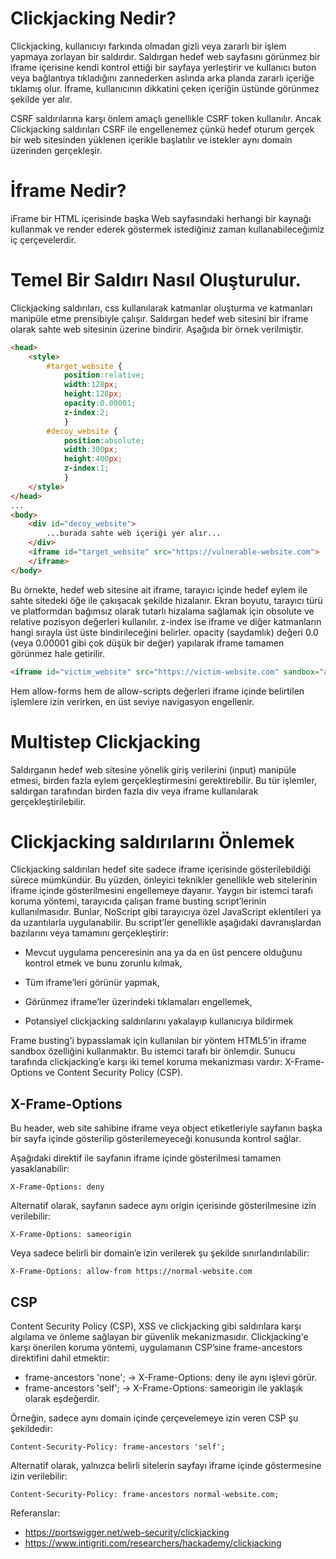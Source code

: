 # Clickjacking Nedir?
Clickjacking, kullanıcıyı farkında olmadan gizli veya zararlı bir işlem yapmaya zorlayan bir saldırdır. Saldırgan hedef web sayfasını görünmez bir iframe içerisine kendi kontrol ettiği bir sayfaya yerleştirir ve kullanıcı buton veya bağlantıya tıkladığını zannederken aslında arka planda zararlı içeriğe tıklamış olur. İframe, kullanıcının dikkatini çeken içeriğin üstünde görünmez şekilde yer alır.

CSRF saldırılarına karşı önlem amaçlı genellikle CSRF token kullanılır. Ancak Clickjacking saldırıları CSRF ile engellenemez çünkü hedef oturum gerçek bir web sitesinden yüklenen içerikle başlatılır ve istekler aynı domain üzerinden gerçekleşir.

# İframe Nedir?
iFrame bir HTML içerisinde başka Web sayfasındaki herhangi bir kaynağı kullanmak ve render ederek göstermek istediğiniz zaman kullanabileceğimiz iç çerçevelerdir.

# Temel Bir Saldırı Nasıl Oluşturulur.
Clickjacking saldırıları, css kullanılarak katmanlar oluşturma ve katmanları manipüle etme prensibiyle çalışır. Saldırgan hedef web sitesini bir iframe olarak sahte web sitesinin üzerine bindirir. Aşağıda bir örnek verilmiştir.

```html
<head>
	<style>
		#target_website {
			position:relative;
			width:128px;
			height:128px;
			opacity:0.00001;
			z-index:2;
			}
		#decoy_website {
			position:absolute;
			width:300px;
			height:400px;
			z-index:1;
			}
	</style>
</head>
...
<body>
	<div id="decoy_website">
		...burada sahte web içeriği yer alır...
	</div>
	<iframe id="target_website" src="https://vulnerable-website.com">
	</iframe>
</body>
```

Bu örnekte, hedef web sitesine ait iframe, tarayıcı içinde hedef eylem ile sahte sitedeki öğe ile çakışacak şekilde hizalanır. Ekran boyutu, tarayıcı türü ve platformdan bağımsız olarak tutarlı hizalama sağlamak için obsolute ve relative pozisyon değerleri kullanılır.
z-index ise iframe ve diğer katmanların hangi sırayla üst üste bindirileceğini belirler.
opacity (saydamlık) değeri 0.0 (veya 0.00001 gibi çok düşük bir değer) yapılarak iframe tamamen görünmez hale getirilir.

```html
<iframe id="victim_website" src="https://victim-website.com" sandbox="allow-forms"></iframe>
```

Hem allow-forms hem de allow-scripts değerleri iframe içinde belirtilen işlemlere izin verirken, en üst seviye navigasyon engellenir.

# Multistep Clickjacking
Saldırganın hedef web sitesine yönelik giriş verilerini (input) manipüle etmesi, birden fazla eylem gerçekleştirmesini gerektirebilir. Bu tür işlemler, saldırgan tarafından birden fazla div veya iframe kullanılarak gerçekleştirilebilir. 

# Clickjacking saldırılarını Önlemek
Clickjacking saldırıları hedef site sadece iframe içerisinde gösterilebildiği sürece mümkündür. Bu yüzden, önleyici teknikler genellikle web sitelerinin iframe içinde gösterilmesini engellemeye dayanır. Yaygın bir istemci tarafı koruma yöntemi, tarayıcıda çalışan frame busting script’lerinin kullanılmasıdır. Bunlar, NoScript gibi tarayıcıya özel JavaScript eklentileri ya da uzantılarla uygulanabilir. Bu script’ler genellikle aşağıdaki davranışlardan bazılarını veya tamamını gerçekleştirir:

- Mevcut uygulama penceresinin ana ya da en üst pencere olduğunu kontrol etmek ve bunu zorunlu kılmak,

- Tüm iframe’leri görünür yapmak,

- Görünmez iframe’ler üzerindeki tıklamaları engellemek,

- Potansiyel clickjacking saldırılarını yakalayıp kullanıcıya bildirmek

Frame busting'i bypasslamak için kullanılan bir yöntem HTML5'in iframe sandbox özelliğini kullanmaktır. Bu istemci tarafı bir önlemdir. Sunucu tarafında clickjacking’e karşı iki temel koruma mekanizması vardır: X-Frame-Options ve Content Security Policy (CSP).

## X-Frame-Options
Bu header, web site sahibine iframe veya object etiketleriyle sayfanın başka bir sayfa içinde gösterilip gösterilemeyeceği konusunda kontrol sağlar.

Aşağıdaki direktif ile sayfanın iframe içinde gösterilmesi tamamen yasaklanabilir:

```http
X-Frame-Options: deny
```

Alternatif olarak, sayfanın sadece aynı origin içerisinde gösterilmesine izin verilebilir:

```http
X-Frame-Options: sameorigin
```
Veya sadece belirli bir domain’e izin verilerek şu şekilde sınırlandırılabilir:

```http
X-Frame-Options: allow-from https://normal-website.com
```
## CSP
Content Security Policy (CSP), XSS ve clickjacking gibi saldırılara karşı algılama ve önleme sağlayan bir güvenlik mekanizmasıdır. Clickjacking'e karşı önerilen koruma yöntemi, uygulamanın CSP’sine frame-ancestors direktifini dahil etmektir:
- frame-ancestors 'none'; → X-Frame-Options: deny ile aynı işlevi görür.
- frame-ancestors 'self'; → X-Frame-Options: sameorigin ile yaklaşık olarak eşdeğerdir.

Örneğin, sadece aynı domain içinde çerçevelemeye izin veren CSP şu şekildedir:

```http
Content-Security-Policy: frame-ancestors 'self';
```

Alternatif olarak, yalnızca belirli sitelerin sayfayı iframe içinde göstermesine izin verilebilir:

```http
Content-Security-Policy: frame-ancestors normal-website.com;
```

Referanslar:
- https://portswigger.net/web-security/clickjacking
- https://www.intigriti.com/researchers/hackademy/clickjacking
